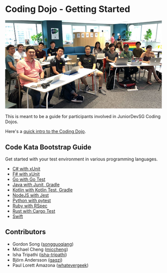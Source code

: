 # Coding Dojo - Getting Started

![First Developer's Gym](./images/first_dev_gym.jpg)

This is meant to be a guide for participants involved in JuniorDevSG Coding Dojos.

Here's a [quick intro to the Coding Dojo](https://docs.google.com/presentation/d/1c7jKltjGG8nK3r7iwODpC6qbZ4MxN1Iwd_e4zxgG1NY/edit?usp=sharing).

## Code Kata Bootstrap Guide

Get started with your test environment in various programming languages.

- [C# with xUnit](./csharp_xunit.md)
- [F# with xUnit](./fsharp_xunit.md)
- [Go with Go Test](./golang_gotest.md)
- [Java with Junit, Gradle](./java_junit.md)
- [Kotlin with Kotlin Test, Gradle](./kotlin_kotlintest.md)
- [NodeJS with Jest](./nodejs_jest.md)
- [Python with pytest](./python_pytest.md)
- [Ruby with RSpec](./ruby_rspec.md)
- [Rust with Cargo Test](./rust_cargotest.md)
- [Swift](./swift.md)

## Contributors

- Gordon Song ([songguoqiang](https://github.com/songguoqiang))
- Michael Cheng ([miccheng](https://github.com/miccheng))
- Isha Tripathi ([isha-tripathi](https://github.com/isha-tripathi))
- Björn Andersson ([gaqzi](https://github.com/gaqzi))
- Paul Lorett Amazona ([whatevergeek](https://github.com/whatevergeek))
